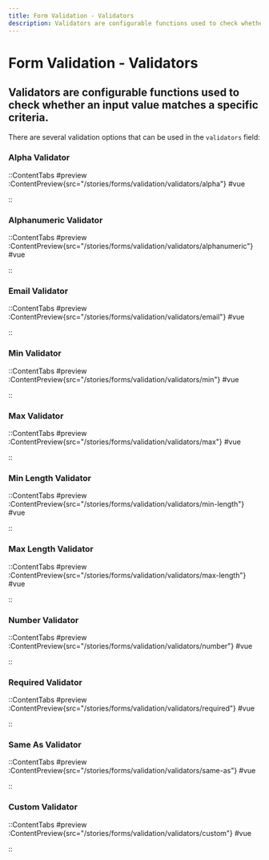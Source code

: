 ```yaml
---
title: Form Validation - Validators
description: Validators are configurable functions used to check whether an input value matches a specific criteria.
---
```


# Form Validation - Validators
## Validators are configurable functions used to check whether an input value matches a specific criteria.

There are several validation options that can be used in the `validators` field:


### Alpha Validator

::ContentTabs
#preview
:ContentPreview{src="/stories/forms/validation/validators/alpha"}
#vue
<!-- Autodocs{src="@inkline/inkline/stories/forms/validation/validators/alpha.vue" lang="vue"} -->
::


### Alphanumeric Validator

::ContentTabs
#preview
:ContentPreview{src="/stories/forms/validation/validators/alphanumeric"}
#vue
<!-- Autodocs{src="@inkline/inkline/stories/forms/validation/validators/alphanumeric.vue" lang="vue"} -->
::


### Email Validator

::ContentTabs
#preview
:ContentPreview{src="/stories/forms/validation/validators/email"}
#vue
<!-- Autodocs{src="@inkline/inkline/stories/forms/validation/validators/email.vue" lang="vue"} -->
::


### Min Validator

::ContentTabs
#preview
:ContentPreview{src="/stories/forms/validation/validators/min"}
#vue
<!-- Autodocs{src="@inkline/inkline/stories/forms/validation/validators/min.vue" lang="vue"} -->
::


### Max Validator

::ContentTabs
#preview
:ContentPreview{src="/stories/forms/validation/validators/max"}
#vue
<!-- Autodocs{src="@inkline/inkline/stories/forms/validation/validators/max.vue" lang="vue"} -->
::


### Min Length Validator

::ContentTabs
#preview
:ContentPreview{src="/stories/forms/validation/validators/min-length"}
#vue
<!-- Autodocs{src="@inkline/inkline/stories/forms/validation/validators/min-length.vue" lang="vue"} -->
::


### Max Length Validator

::ContentTabs
#preview
:ContentPreview{src="/stories/forms/validation/validators/max-length"}
#vue
<!-- Autodocs{src="@inkline/inkline/stories/forms/validation/validators/max-length.vue" lang="vue"} -->
::


### Number Validator

::ContentTabs
#preview
:ContentPreview{src="/stories/forms/validation/validators/number"}
#vue
<!-- Autodocs{src="@inkline/inkline/stories/forms/validation/validators/number.vue" lang="vue"} -->
::


### Required Validator

::ContentTabs
#preview
:ContentPreview{src="/stories/forms/validation/validators/required"}
#vue
<!-- Autodocs{src="@inkline/inkline/stories/forms/validation/validators/required.vue" lang="vue"} -->
::


### Same As Validator

::ContentTabs
#preview
:ContentPreview{src="/stories/forms/validation/validators/same-as"}
#vue
<!-- Autodocs{src="@inkline/inkline/stories/forms/validation/validators/same-as.vue" lang="vue"} -->
::


### Custom Validator

::ContentTabs
#preview
:ContentPreview{src="/stories/forms/validation/validators/custom"}
#vue
<!-- Autodocs{src="@inkline/inkline/stories/forms/validation/validators/custom.vue" lang="vue"} -->
::

